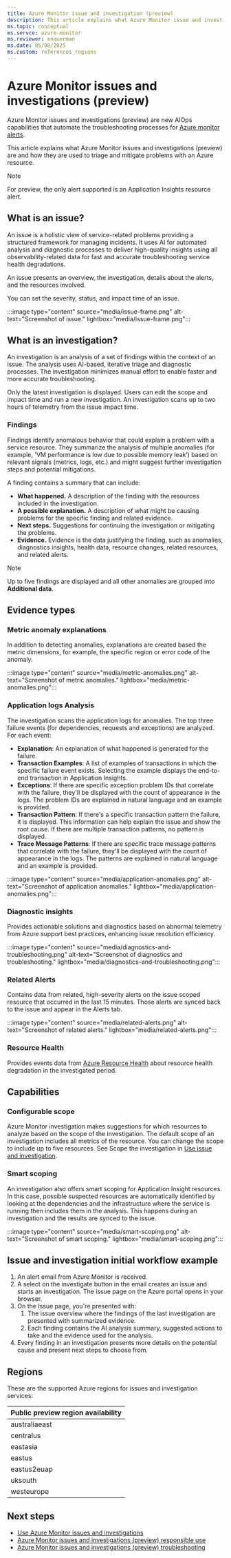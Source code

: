 ```yaml
---
title: Azure Monitor issue and investigation (preview)
description: This article explains what Azure Monitor issue and investigation is and how it's used to triage and mitigate problems with an Azure resource.
ms.topic: conceptual
ms.servce: azure-monitor
ms.reviewer: enauerman
ms.date: 05/08/2025
ms.custom: references_regions
---
```


# Azure Monitor issues and investigations (preview)

Azure Monitor issues and investigations (preview) are new AIOps capabilities that automate the troubleshooting processes for [Azure monitor alerts](/azure/azure-monitor/alerts/alerts-overview).

This article explains what Azure Monitor issues and investigations (preview) are and how they are used to triage and mitigate problems with an Azure resource.

> [!NOTE]
> For preview, the only alert supported is an Application Insights resource alert.

## What is an issue?

An issue is a holistic view of service-related problems providing a structured framework for managing incidents. It uses AI for automated analysis and diagnostic processes to deliver high-quality insights using all observability-related data for fast and accurate troubleshooting service health degradations.

An issue presents an overview, the investigation, details about the alerts, and the resources involved.

You can set the severity, status, and impact time of an issue.

:::image type="content" source="media/issue-frame.png" alt-text="Screenshot of issue." lightbox="media/issue-frame.png":::

## What is an investigation?

An investigation is an analysis of a set of findings within the context of an issue. The analysis uses AI-based, iterative triage and diagnostic processes. The investigation minimizes manual effort to enable faster and more accurate troubleshooting.

Only the latest investigation is displayed. Users can edit the scope and impact time and run a new investigation. An investigation scans up to two hours of telemetry from the issue impact time.

### Findings

Findings identify anomalous behavior that could explain a problem with a service resource. They summarize the analysis of multiple anomalies (for example, 'VM performance is low due to possible memory leak’) based on relevant signals (metrics, logs, etc.) and might suggest further investigation steps and potential mitigations.​

A finding contains a summary that can include:

- **What happened.** A description of the finding with the resources included in the investigation.
- **A possible explanation.** A description of what might be causing problems for the specific finding and related evidence.
- **Next steps.** Suggestions for continuing the investigation or mitigating the problems.
- **Evidence.** Evidence is the data justifying the finding, such as anomalies, diagnostics insights, health data, resource changes, related resources, and related alerts.

> [!Note]
> Up to five findings are displayed and all other anomalies are grouped into **Additional data**.

## Evidence types

### Metric anomaly explanations

In addition to detecting anomalies, explanations are created based the metric dimensions, for example, the specific region or error code of the anomaly.

:::image type="content" source="media/metric-anomalies.png" alt-text="Screenshot of metric anomalies." lightbox="media/metric-anomalies.png":::

### Application logs Analysis

The investigation scans the application logs for anomalies. The top three failure events (for dependencies, requests and exceptions) are analyzed. For each event:

- **Explanation**: An explanation of what happened is generated for the failure.
- **Transaction Examples**: A list of examples of transactions in which the specific failure event exists. Selecting the example displays the end-to-end transaction in Application Insights.
- **Exceptions**: If there are specific exception problem IDs that correlate with the failure, they'll be displayed with the count of appearance in the logs. The problem IDs are explained in natural language and an example is provided.
- **Transaction Pattern**: If there's a specific transaction pattern the failure, it is displayed. This information can help explain the issue and show the root cause. If there are multiple transaction patterns, no pattern is displayed.
- **Trace Message Patterns**: If there are specific trace message patterns that correlate with the failure, they'll be displayed with the count of appearance in the logs. The patterns are explained in natural language and an example is provided.

:::image type="content" source="media/application-anomalies.png" alt-text="Screenshot of application anomalies." lightbox="media/application-anomalies.png":::

### Diagnostic insights

Provides actionable solutions and diagnostics based on abnormal telemetry from Azure support best practices, enhancing issue resolution efficiency.

:::image type="content" source="media/diagnostics-and-troubleshooting.png" alt-text="Screenshot of diagnostics and troubleshooting." lightbox="media/diagnostics-and-troubleshooting.png":::

### Related Alerts

Contains data from related, high-severity alerts on the issue scoped resource that occurred in the last 15 minutes. Those alerts are synced back to the issue and appear in the Alerts tab.

:::image type="content" source="media/related-alerts.png" alt-text="Screenshot of related alerts." lightbox="media/related-alerts.png":::

### Resource Health

Provides events data from [Azure Resource Health](/azure/service-health/resource-health-overview) about resource health degradation in the investigated period.

## Capabilities

### Configurable scope

Azure Monitor investigation makes suggestions for which resources to analyze based on the scope of the investigation. The default scope of an investigation includes all metrics of the resource. You can change the scope to include up to five resources. See Scope the investigation in [Use issue and investigation](aiops-issue-and-investigation-how-to.md).

### Smart scoping

An investigation also offers smart scoping for Application Insight resources. In this case, possible suspected resources are automatically identified by looking at the dependencies and the infrastructure where the service is running then includes them in the analysis. This happens during an investigation and the results are synced to the issue.

:::image type="content" source="media/smart-scoping.png" alt-text="Screenshot of smart scoping." lightbox="media/smart-scoping.png":::

## Issue and investigation initial workflow example

1. An alert email from Azure Monitor is received.
1. A select on the investigate button in the email creates an issue and starts an investigation. The issue page on the Azure portal opens in your browser.
1. On the Issue page, you're presented with:
    1. The issue overview where the findings of the last investigation are presented with summarized evidence.
    1. Each finding contains the AI analysis summary, suggested actions to take and the evidence used for the analysis.
1.  Every finding in an investigation presents more details on the potential cause and present next steps to choose from.

## Regions

These are the supported Azure regions for issues and investigation services:

| **Public preview region availability** |
|----------------------------------------|
| australiaeast                          |
| centralus                              |
| eastasia                               |
| eastus                                 |
| eastus2euap                            |
| uksouth                                |
| westeurope                             |

## Next steps

- [Use Azure Monitor issues and investigations](aiops-issue-and-investigation-how-to.md)
- [Azure Monitor issues and investigations (preview) responsible use](aiops-issue-and-investigation-responsible-use.md)
- [Azure Monitor issues and investigations (preview) troubleshooting](aiops-issue-and-investigation-troubleshooting.md)
